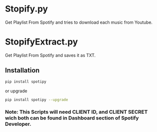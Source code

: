# Stopify.py

Get Playlist From Spotify and tries to download each music from Youtube.

# StopifyExtract.py

Get Playlist From Spotify and saves it as TXT.

## Installation

```bash
pip install spotipy
```

or upgrade

```bash
pip install spotipy --upgrade
```

### Note: This Scripts will need CLIENT ID, and CLIENT SECRET wich both can be found in Dashboard section of Spotify Developer.



